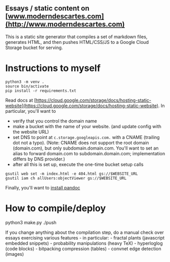 ## Essays / static content on [www.moderndescartes.com](http://www.moderndescartes.com)

This is a static site generator that compiles a set of markdown files, generates HTML, and then pushes HTML/CSS/JS to a Google Cloud Storage bucket for serving.



# Instructions to myself
```
python3 -m venv .
source bin/activate
pip install -r requirements.txt
```

Read docs at [https://cloud.google.com/storage/docs/hosting-static-website](https://cloud.google.com/storage/docs/hosting-static-website). In particular, you'll want to

- verify that you control the domain name
- make a bucket with the name of your website. (and update config with the website URL)
- set DNS to point at `c.storage.googleapis.com.` with a CNAME (trailing dot not a typo). (Note: CNAME does not support the root domain (domain.com), but only subdomain.domain.com. You'll want to set an alias to forward domain.com to subdomain.domain.com; implementation differs by DNS provider.)
- after all this is set up, execute the one-time bucket setup calls

```
gsutil web set -m index.html -e 404.html gs://$WEBSITE_URL
gsutil iam ch allUsers:objectViewer gs://$WEBSITE_URL
```

Finally, you'll want to [install pandoc](https://pandoc.org/installing.html)

# How to compile/deploy
python3 make.py
./push

If you change anything about the compilation step, do a manual check over essays exercising various features - in particular:
    - fractal plants (javascript embedded snippets)
    - probability manipulations (heavy TeX)
    - hyperloglog (code blocks)
    - bitpacking compression (tables)
    - convnet edge detection (images)
